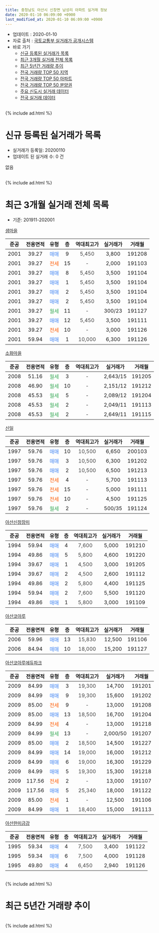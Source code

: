 ```yaml
---
title: 충청남도 아산시 신창면 남성리 아파트 실거래 정보
date: 2020-01-10 06:09:00 +0900
last_modified_at: 2020-01-10 06:09:00 +0900
---
```


* 업데이트 : 2020-01-10
* 자료 출처 : [국토교통부 실거래가 공개시스템](http://rt.molit.go.kr)
* 바로 가기
    * [신규 등록된 실거래가 목록](#신규-등록된-실거래가-목록)
    * [최근 3개월 실거래 전체 목록](#최근-3개월-실거래-전체-목록)
    * [최근 5년간 거래량 추이](#최근-5년간-거래량-추이)
    * [전국 거래량 TOP 50 지역](https://inasie.github.io/apt-trade-info/최근-3개월-전국에서-가장-거래가-많이-발생한-지역)
    * [전국 거래량 TOP 50 아파트](https://inasie.github.io/apt-trade-info/최근-3개월-전국에서-가장-거래가-많이-발생한-아파트)
    * [전국 거래량 TOP 50 분양권](https://inasie.github.io/apt-trade-info/최근-3개월-전국에서-가장-거래가-많이-발생한-분양권)
    * [주요 신도시 실거래 데이터](https://inasie.github.io/apt-trade-info/주요-신도시)
    * [전국 실거래 데이터](https://inasie.github.io/apt-trade-info/전국)
<br>
{% include ad.html %}
<br>

# 신규 등록된 실거래가 목록
* 실거래가 등록일: 20200110
* 업데이트 된 실거래 수: 0 건

없음

<br>
{% include ad.html %}
<br>

# 최근 3개월 실거래 전체 목록
* 기준: 201911-202001


[샘마을](https://search.naver.com/search.naver?query=%EC%B6%A9%EC%B2%AD%EB%82%A8%EB%8F%84+%EC%95%84%EC%82%B0%EC%8B%9C+%EC%8B%A0%EC%B0%BD%EB%A9%B4+%EB%82%A8%EC%84%B1%EB%A6%AC+%EC%83%98%EB%A7%88%EC%9D%84)

|준공|전용면적|유형|층|역대최고가|실거래가|거래월|
|:---:|:---:|:---:|:---:|:---:|:---:|:---:|
|2001|39.27|<span style="color:#4285f3">매매</span>|9|<span style="color:#444444">5,450</span>|3,800|191208|
|2001|39.27|<span style="color:#ff5a00">전세</span>|15|<span style="color:#444444">-</span>|2,000|191103|
|2001|39.27|<span style="color:#4285f3">매매</span>|8|<span style="color:#444444">5,450</span>|3,500|191104|
|2001|39.27|<span style="color:#4285f3">매매</span>|1|<span style="color:#444444">5,450</span>|3,500|191104|
|2001|39.27|<span style="color:#4285f3">매매</span>|2|<span style="color:#444444">5,450</span>|3,500|191104|
|2001|39.27|<span style="color:#4285f3">매매</span>|2|<span style="color:#444444">5,450</span>|3,500|191104|
|2001|39.27|<span style="color:#34a853">월세</span>|11|<span style="color:#444444">-</span>|300/23|191127|
|2001|39.27|<span style="color:#4285f3">매매</span>|12|<span style="color:#444444">5,450</span>|3,500|191111|
|2001|39.27|<span style="color:#ff5a00">전세</span>|10|<span style="color:#444444">-</span>|3,000|191126|
|2001|59.94|<span style="color:#4285f3">매매</span>|1|<span style="color:#444444">10,000</span>|6,300|191126|

[소화마을](https://search.naver.com/search.naver?query=%EC%B6%A9%EC%B2%AD%EB%82%A8%EB%8F%84+%EC%95%84%EC%82%B0%EC%8B%9C+%EC%8B%A0%EC%B0%BD%EB%A9%B4+%EB%82%A8%EC%84%B1%EB%A6%AC+%EC%86%8C%ED%99%94%EB%A7%88%EC%9D%84)

|준공|전용면적|유형|층|역대최고가|실거래가|거래월|
|:---:|:---:|:---:|:---:|:---:|:---:|:---:|
|2008|51.16|<span style="color:#34a853">월세</span>|3|<span style="color:#444444">-</span>|2,643/15|191205|
|2008|46.90|<span style="color:#34a853">월세</span>|10|<span style="color:#444444">-</span>|2,151/12|191212|
|2008|45.53|<span style="color:#34a853">월세</span>|5|<span style="color:#444444">-</span>|2,089/12|191204|
|2008|45.53|<span style="color:#34a853">월세</span>|2|<span style="color:#444444">-</span>|2,049/11|191113|
|2008|45.53|<span style="color:#34a853">월세</span>|2|<span style="color:#444444">-</span>|2,649/11|191115|

[신일](https://search.naver.com/search.naver?query=%EC%B6%A9%EC%B2%AD%EB%82%A8%EB%8F%84+%EC%95%84%EC%82%B0%EC%8B%9C+%EC%8B%A0%EC%B0%BD%EB%A9%B4+%EB%82%A8%EC%84%B1%EB%A6%AC+%EC%8B%A0%EC%9D%BC)

|준공|전용면적|유형|층|역대최고가|실거래가|거래월|
|:---:|:---:|:---:|:---:|:---:|:---:|:---:|
|1997|59.76|<span style="color:#4285f3">매매</span>|10|<span style="color:#444444">10,500</span>|6,650|200103|
|1997|59.76|<span style="color:#4285f3">매매</span>|3|<span style="color:#444444">10,500</span>|6,300|191202|
|1997|59.76|<span style="color:#4285f3">매매</span>|2|<span style="color:#444444">10,500</span>|6,500|191213|
|1997|59.76|<span style="color:#ff5a00">전세</span>|4|<span style="color:#444444">-</span>|5,700|191113|
|1997|59.76|<span style="color:#ff5a00">전세</span>|15|<span style="color:#444444">-</span>|5,000|191111|
|1997|59.76|<span style="color:#ff5a00">전세</span>|10|<span style="color:#444444">-</span>|4,500|191125|
|1997|59.76|<span style="color:#34a853">월세</span>|2|<span style="color:#444444">-</span>|500/35|191124|

[아산신창장미](https://search.naver.com/search.naver?query=%EC%B6%A9%EC%B2%AD%EB%82%A8%EB%8F%84+%EC%95%84%EC%82%B0%EC%8B%9C+%EC%8B%A0%EC%B0%BD%EB%A9%B4+%EB%82%A8%EC%84%B1%EB%A6%AC+%EC%95%84%EC%82%B0%EC%8B%A0%EC%B0%BD%EC%9E%A5%EB%AF%B8)

|준공|전용면적|유형|층|역대최고가|실거래가|거래월|
|:---:|:---:|:---:|:---:|:---:|:---:|:---:|
|1994|59.94|<span style="color:#4285f3">매매</span>|4|<span style="color:#444444">7,600</span>|5,000|191210|
|1994|49.86|<span style="color:#4285f3">매매</span>|5|<span style="color:#444444">5,800</span>|4,600|191220|
|1994|39.67|<span style="color:#4285f3">매매</span>|1|<span style="color:#444444">4,500</span>|3,000|191205|
|1994|39.67|<span style="color:#4285f3">매매</span>|2|<span style="color:#444444">4,500</span>|2,600|191112|
|1994|49.86|<span style="color:#4285f3">매매</span>|2|<span style="color:#444444">5,800</span>|4,400|191125|
|1994|59.94|<span style="color:#4285f3">매매</span>|2|<span style="color:#444444">7,600</span>|5,500|191120|
|1994|49.86|<span style="color:#4285f3">매매</span>|1|<span style="color:#444444">5,800</span>|3,000|191109|

[아산코아루](https://search.naver.com/search.naver?query=%EC%B6%A9%EC%B2%AD%EB%82%A8%EB%8F%84+%EC%95%84%EC%82%B0%EC%8B%9C+%EC%8B%A0%EC%B0%BD%EB%A9%B4+%EB%82%A8%EC%84%B1%EB%A6%AC+%EC%95%84%EC%82%B0%EC%BD%94%EC%95%84%EB%A3%A8)

|준공|전용면적|유형|층|역대최고가|실거래가|거래월|
|:---:|:---:|:---:|:---:|:---:|:---:|:---:|
|2006|59.96|<span style="color:#4285f3">매매</span>|13|<span style="color:#444444">15,830</span>|12,500|191106|
|2006|84.94|<span style="color:#4285f3">매매</span>|10|<span style="color:#444444">18,000</span>|15,200|191127|

[아산코아루에듀파크](https://search.naver.com/search.naver?query=%EC%B6%A9%EC%B2%AD%EB%82%A8%EB%8F%84+%EC%95%84%EC%82%B0%EC%8B%9C+%EC%8B%A0%EC%B0%BD%EB%A9%B4+%EB%82%A8%EC%84%B1%EB%A6%AC+%EC%95%84%EC%82%B0%EC%BD%94%EC%95%84%EB%A3%A8%EC%97%90%EB%93%80%ED%8C%8C%ED%81%AC)

|준공|전용면적|유형|층|역대최고가|실거래가|거래월|
|:---:|:---:|:---:|:---:|:---:|:---:|:---:|
|2009|84.99|<span style="color:#4285f3">매매</span>|3|<span style="color:#444444">19,300</span>|14,700|191201|
|2009|84.99|<span style="color:#4285f3">매매</span>|9|<span style="color:#444444">19,300</span>|15,600|191202|
|2009|85.00|<span style="color:#ff5a00">전세</span>|9|<span style="color:#444444">-</span>|13,000|191208|
|2009|85.00|<span style="color:#4285f3">매매</span>|13|<span style="color:#444444">18,500</span>|16,700|191204|
|2009|84.99|<span style="color:#ff5a00">전세</span>|4|<span style="color:#444444">-</span>|13,000|191218|
|2009|84.99|<span style="color:#34a853">월세</span>|13|<span style="color:#444444">-</span>|2,000/50|191207|
|2009|85.00|<span style="color:#4285f3">매매</span>|2|<span style="color:#444444">18,500</span>|14,500|191227|
|2009|84.99|<span style="color:#4285f3">매매</span>|14|<span style="color:#444444">19,000</span>|16,000|191212|
|2009|84.99|<span style="color:#4285f3">매매</span>|6|<span style="color:#444444">19,000</span>|16,300|191229|
|2009|84.99|<span style="color:#4285f3">매매</span>|5|<span style="color:#444444">19,300</span>|15,300|191218|
|2009|117.56|<span style="color:#ff5a00">전세</span>|2|<span style="color:#444444">-</span>|13,000|191107|
|2009|117.56|<span style="color:#4285f3">매매</span>|5|<span style="color:#444444">25,340</span>|18,000|191122|
|2009|85.00|<span style="color:#ff5a00">전세</span>|1|<span style="color:#444444">-</span>|12,500|191106|
|2009|84.99|<span style="color:#4285f3">매매</span>|1|<span style="color:#444444">18,400</span>|15,000|191113|


<script async src="//pagead2.googlesyndication.com/pagead/js/adsbygoogle.js"></script>
<!-- 기본 -->
<ins class="adsbygoogle"
     style="display:block"
     data-ad-client="ca-pub-2446590836940007"
     data-ad-slot="1659523306"
     data-ad-format="auto"
     data-full-width-responsive="true"></ins>
<script>
(adsbygoogle = window.adsbygoogle || []).push({});
</script>


[아산한미금강](https://search.naver.com/search.naver?query=%EC%B6%A9%EC%B2%AD%EB%82%A8%EB%8F%84+%EC%95%84%EC%82%B0%EC%8B%9C+%EC%8B%A0%EC%B0%BD%EB%A9%B4+%EB%82%A8%EC%84%B1%EB%A6%AC+%EC%95%84%EC%82%B0%ED%95%9C%EB%AF%B8%EA%B8%88%EA%B0%95)

|준공|전용면적|유형|층|역대최고가|실거래가|거래월|
|:---:|:---:|:---:|:---:|:---:|:---:|:---:|
|1995|59.34|<span style="color:#4285f3">매매</span>|4|<span style="color:#444444">7,500</span>|3,400|191122|
|1995|59.34|<span style="color:#4285f3">매매</span>|6|<span style="color:#444444">7,500</span>|4,000|191128|
|1995|49.80|<span style="color:#4285f3">매매</span>|4|<span style="color:#444444">6,450</span>|2,940|191126|


<br>
{% include ad.html %}
<br>

# 최근 5년간 거래량 추이


<div style="width:100%;">
    <canvas id="deal_progress" height="200"></canvas>
</div>

<script>
new Chart(document.getElementById("deal_progress"), {
    type: 'line',
    data: {
        labels: ['201501','201502','201503','201504','201505','201506','201507','201508','201509','201510','201511','201512','201601','201602','201603','201604','201605','201606','201607','201608','201609','201610','201611','201612','201701','201702','201703','201704','201705','201706','201707','201708','201709','201710','201711','201712','201801','201802','201803','201804','201805','201806','201807','201808','201809','201810','201811','201812','201901','201902','201903','201904','201905','201906','201907','201908','201909','201910','201911','201912','202001'],
        datasets: [{
            label: '매매',
            pointRadius: 1,
            data: [20, 12, 28, 28, 26, 17, 20, 36, 30, 34, 20, 19, 14, 14, 33, 14, 24, 25, 21, 12, 19, 17, 14, 18, 13, 12, 20, 12, 21, 22, 13, 21, 24, 13, 10, 16, 21, 15, 16, 10, 22, 9, 11, 16, 10, 19, 9, 5, 10, 21, 18, 23, 9, 16, 14, 7, 11, 16, 17, 13, 1],
            borderColor: "rgba(255, 201, 14, 1)",
            backgroundColor: "rgba(255, 201, 14, 0.5)",
            fill: false,
            lineTension: 0
        },{
            label: '전월세',
            pointRadius: 1,
            data: [19, 29, 26, 28, 27, 28, 15, 16, 17, 22, 17, 21, 10, 14, 18, 18, 23, 13, 13, 17, 19, 16, 14, 17, 14, 19, 26, 21, 22, 27, 14, 16, 17, 13, 16, 11, 13, 12, 18, 11, 7, 5, 10, 14, 14, 21, 11, 10, 18, 15, 13, 14, 13, 14, 18, 10, 14, 13, 11, 6, 0],
            borderColor: "rgba(0, 141, 185, 1)",
            backgroundColor: "rgba(0, 141, 185, 0.5)",
            fill: false,
            lineTension: 0
        }
        ]
    },
    options: {
        responsive: true,
        title: {
            display: false
        },
        tooltips: {
            mode: 'index',
            intersect: false
        },
        hover: {
            mode: 'nearest',
            intersect: true
        },
        scales: {
            xAxes: [{
                display: true,
                scaleLabel: {
                    display: true,
                    labelString: '년/월'
                }
            }],
            yAxes: [{
                display: true,
                ticks: {
                    suggestedMin: 0,
                },
                scaleLabel: {
                    display: true,
                    labelString: '실거래 수'
                }
            }]
        }
    }
});

</script>


<br>
{% include ad.html %}
<br>

